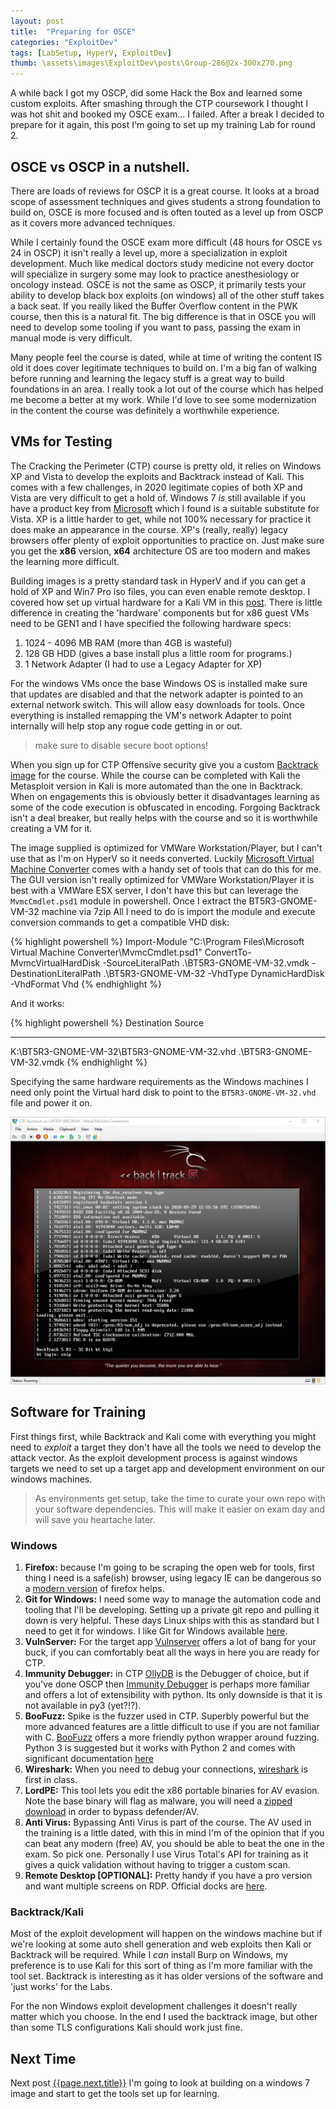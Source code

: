 ```yaml
---
layout: post
title:  "Preparing for OSCE"
categories: "ExploitDev"
tags: [LabSetup, HyperV, ExploitDev]
thumb: \assets\images\ExploitDev\posts\Group-286@2x-300x270.png
---
```


A while back I got my OSCP, did some Hack the Box and learned some custom exploits. After smashing through the CTP coursework I thought I was hot shit and booked my OSCE exam... I failed. After a break I decided to prepare for it again, this post I'm going to set up my training Lab for round 2.

## OSCE vs OSCP in a nutshell. 

There are loads of reviews for OSCP it is a great course. It looks at a broad scope of assessment techniques and gives students a strong foundation to build on, OSCE is more focused and is often touted as a level up from OSCP as it covers more advanced techniques. 

While I certainly found the OSCE exam more difficult (48 hours for OSCE vs 24 in OSCP) it isn't really a level up, more a specialization in exploit development. Much like medical doctors study medicine not every doctor will specialize in surgery some may look to practice anesthesiology or oncology instead. OSCE is not the same as OSCP, it primarily tests your ability to develop black box exploits (on windows) all of the other stuff takes a back seat. If you really liked the Buffer Overflow content in the PWK course, then this is a natural fit. The big difference is that in OSCE you will need to develop some tooling if you want to pass, passing the exam in manual mode is very difficult.

Many people feel the course is dated, while at time of writing the content IS old it does cover legitimate techniques to build on. I'm a big fan of walking before running and learning the legacy stuff is a great way to build foundations in an area. I really took a lot out of the course which has helped me become a better at my work. While I'd love to see some modernization in the content the course was definitely a worthwhile experience. 

## VMs for Testing
The Cracking the Perimeter (CTP) course is pretty old, it relies on Windows XP and Vista to develop the exploits and Backtrack instead of Kali. This comes with a few challenges, in 2020 legitimate copies of both XP and Vista are very difficult to get a hold of. Windows 7 _is_ still available if you have a product key from [Microsoft](https://www.microsoft.com/en-gb/software-download/windows7) which I found is a suitable substitute for Vista. XP is a little harder to get, while not 100% necessary for practice it does make an appearance in the course. XP's (really, really) legacy browsers offer plenty of exploit opportunities to practice on. Just make sure you get the __x86__ version, __x64__ architecture OS are too modern and makes the learning more difficult.

Building images is a pretty standard task in HyperV and if you can get a hold of XP and Win7 Pro iso files, you can even enable remote desktop. I covered how set up virtual hardware for a Kali VM in this [post](/kalisetup/Kali-Linux-HyperV-Style.html). There is little difference in creating the 'hardware' components but for x86 guest VMs need to be GEN1 and I have specified the following hardware specs:

1. 1024 - 4096 MB RAM (more than 4GB is wasteful)
2. 128 GB HDD (gives a base install plus a little room for programs.)
3. 1 Network Adapter (I had to use a Legacy Adapter for XP)


For the windows VMs once the base Windows OS is installed make sure that updates are disabled and that the network adapter is pointed to an external network switch. This will allow easy downloads for tools. Once everything is installed remapping the VM's network Adapter to point internally will help stop any rogue code getting in or out.

> make sure to disable secure boot options!

When you sign up for CTP Offensive security give you a custom [Backtrack image](http://downloads.kali.org/BT5R3-GNOME-VM-32.7z) for the course. While the course can be completed with Kali the Metasploit version in Kali is more automated than the one in Backtrack. When on engagements this is obviously better it disadvantages learning as some of the code execution is obfuscated in encoding. Forgoing Backtrack isn't a deal breaker, but really helps with the course and so it is worthwhile creating a VM for it. 

The image supplied is optimized for VMWare Workstation/Player, but I can't use that as I'm on HyperV so it needs converted. Luckily [Microsoft Virtual Machine Converter](https://www.microsoft.com/en-gb/download/details.aspx?id=42497) comes with a handy set of tools that can do this for me. The GUI version isn't really optimized for VMWare Workstation/Player it is best with a VMWare ESX server, I don't have this but can leverage the `MvmcCmdlet.psd1` module in powershell. Once I extract the BT5R3-GNOME-VM-32 machine via 7zip All I need to do is import the module and execute conversion commands to get a compatible VHD disk:


{% highlight powershell %}
Import-Module "C:\Program Files\Microsoft Virtual Machine Converter\MvmcCmdlet.psd1"
ConvertTo-MvmcVirtualHardDisk -SourceLiteralPath .\BT5R3-GNOME-VM-32.vmdk -DestinationLiteralPath .\BT5R3-GNOME-VM-32 -VhdType DynamicHardDisk -VhdFormat Vhd
{% endhighlight %}

And it works:

{% highlight powershell %}
Destination                                Source
-----------                                ------
K:\BT5R3-GNOME-VM-32\BT5R3-GNOME-VM-32.vhd .\BT5R3-GNOME-VM-32.vmdk
{% endhighlight %}

Specifying the same hardware requirements as the Windows machines I need only point the Virtual hard disk to point to the `BT5R3-GNOME-VM-32.vhd` file and power it on.


![BT.png](\assets\images\ExploitDev\posts\BT.png)

## Software for Training

First things first, while Backtrack and Kali come with everything you might need to _exploit_ a target they don't have all the tools we need to develop the attack vector. As the exploit development process is against windows targets we need to set up a target app and development environment on our windows machines. 

> As environments get setup, take the time to curate your own repo with your software dependencies. This will make it easier on exam day and will save you heartache later.

### Windows

1. __Firefox:__ because I'm going to be scraping the open web for tools, first thing I need is a safe(ish) browser, using legacy IE can be dangerous so a [modern version](https://www.mozilla.org/en-GB/firefox/new/) of firefox helps.
2. __Git for Windows:__ I need some way to manage the automation code and tooling that I'll be developing. Setting up a private git repo and pulling it down is very helpful. These days Linux ships with this as standard but I need to get it for windows. I like Git for Windows available [here](https://git-scm.com/download/win). 
3. __VulnServer:__ For the target app [Vulnserver](https://github.com/stephenbradshaw/vulnserver) offers a lot of bang for your buck, if you can comfortably beat all the ways in here you are ready for CTP.
4. __Immunity Debugger:__ in CTP [OllyDB](http://www.ollydbg.de/) is the Debugger of choice, but if you've done OSCP then [Immunity Debugger](https://www.immunityinc.com/products/debugger/) is perhaps more familiar and offers a lot of extensibility with python. Its only downside is that it is not available in py3 (yet?!?).
5. __BooFuzz:__ Spike is the fuzzer used in CTP.  Superbly powerful but the more advanced features are a little difficult to use if you are not familiar with C. [BooFuzz](https://github.com/jtpereyda/boofuzz.git) offers a more friendly python wrapper around fuzzing. Python 3 is suggested but it works with Python 2 and comes with significant documentation [here](https://boofuzz.readthedocs.io/en/stable/user/install.html#prerequisites)
6. __Wireshark:__  When you need to debug your connections, [wireshark](https://www.wireshark.org/download.html) is first in class.
7. __LordPE:__ This tool lets you edit the x86 portable binaries for AV evasion. Note the base binary will flag as malware, you will need a [zipped download](https://samsclass.info/127/proj/lordpe.zip) in order to bypass defender/AV.
8. __Anti Virus:__ Bypassing Anti Virus is part of the course. The AV used in the training is a little dated, with this in mind I'm of the opinion that if you can beat any modern (free) AV, you should be able to beat the one in the exam. So pick one. Personally I use Virus Total's API for training as it gives a quick validation without having to trigger a custom scan.
9. __Remote Desktop __\[OPTIONAL\]__:__ Pretty handy if you have a pro version and want multiple screens on RDP. Official docks are [here](https://docs.microsoft.com/en-us/windows-server/remote/remote-desktop-services/clients/remote-desktop-allow-access).

### Backtrack/Kali

Most of the exploit development will happen on the windows machine but if we're looking at some auto shell generation and web exploits then Kali or Backtrack will be required. While I _can_ install Burp on Windows, my preference is to use Kali for this sort of thing as I'm more familiar with the tool set. Backtrack is interesting as it has older versions of the software and 'just works' for the Labs. 

For the non Windows exploit development challenges it doesn't really matter which you choose. In the end I used the backtrack image, but other than some TLS configurations Kali should work just fine.

## Next Time

Next post [{{page.next.title}}]({{page.next.url}}) I'm going to look at building on a windows 7 image and start to get the tools set up for learning.
